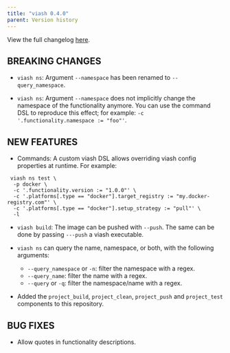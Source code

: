 ```yaml
---
title: "viash 0.4.0"
parent: Version history
---
```


View the full changelog
[here](https://github.com/data-intuitive/viash/blob/master/CHANGELOG.md).

## BREAKING CHANGES

  - `viash ns`: Argument `--namespace` has been renamed to
    `--query_namespace`.

  - `viash ns`: Argument `--namespace` does not implicitly change the
    namespace of the functionality anymore. You can use the command DSL
    to reproduce this effect; for example: `-c '.functionality.namespace
    := "foo"'`.

## NEW FEATURES

  - Commands: A custom viash DSL allows overriding viash config
    properties at runtime. For example:

<!-- end list -->

``` 
 viash ns test \
  -p docker \
  -c '.functionality.version := "1.0.0"' \
  -c '.platforms[.type == "docker"].target_registry := "my.docker-registry.com"' \
  -c '.platforms[.type == "docker"].setup_strategy := "pull"' \
  -l
```

  - `viash build`: The image can be pushed with `--push`. The same can
    be done by passing `---push` a viash executable.

  - `viash ns` can query the name, namespace, or both, with the
    following arguments:
    
      - `--query_namespace` or `-n`: filter the namespace with a regex.
      - `--query_name`: filter the name with a regex.
      - `--query` or `-q`: filter the namespace/name with a regex.

  - Added the `project_build`, `project_clean`, `project_push` and
    `project_test` components to this repository.

## BUG FIXES

  - Allow quotes in functionality descriptions.
